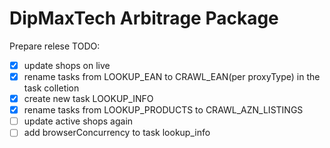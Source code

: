 # DipMaxTech Arbitrage Package

Prepare relese
TODO:
- [x] update shops on live
- [x] rename tasks from LOOKUP_EAN to CRAWL_EAN(per proxyType) in the task colletion
- [x] create new task LOOKUP_INFO
- [x] rename tasks from LOOKUP_PRODUCTS to CRAWL_AZN_LISTINGS
- [ ] update active shops again
- [ ] add browserConcurrency to task lookup_info
